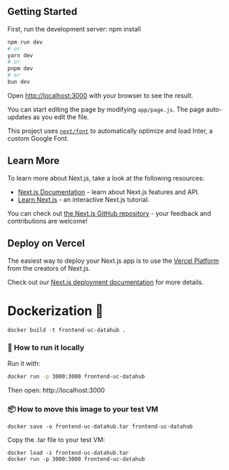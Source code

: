 ## Getting Started

First, run the development server:
npm install

```bash
npm run dev
# or
yarn dev
# or
pnpm dev
# or
bun dev
```

Open [http://localhost:3000](http://localhost:3000) with your browser to see the result.

You can start editing the page by modifying `app/page.js`. The page auto-updates as you edit the file.

This project uses [`next/font`](https://nextjs.org/docs/basic-features/font-optimization) to automatically optimize and load Inter, a custom Google Font.

## Learn More

To learn more about Next.js, take a look at the following resources:

- [Next.js Documentation](https://nextjs.org/docs) - learn about Next.js features and API.
- [Learn Next.js](https://nextjs.org/learn) - an interactive Next.js tutorial.

You can check out [the Next.js GitHub repository](https://github.com/vercel/next.js/) - your feedback and contributions are welcome!

## Deploy on Vercel

The easiest way to deploy your Next.js app is to use the [Vercel Platform](https://vercel.com/new?utm_medium=default-template&filter=next.js&utm_source=create-next-app&utm_campaign=create-next-app-readme) from the creators of Next.js.

Check out our [Next.js deployment documentation](https://nextjs.org/docs/deployment) for more details.

# Dockerization 🐳
```
docker build -t frontend-uc-datahub .
```

### 🚀 How to run it locally
Run it with:
```bash
docker run -p 3000:3000 frontend-uc-datahub
```
Then open: http://localhost:3000

### 📦 How to move this image to your test VM
```
docker save -o frontend-uc-datahub.tar frontend-uc-datahub
```
Copy the .tar file to your test VM:
```
docker load -i frontend-uc-datahub.tar
docker run -p 3000:3000 frontend-uc-datahub
```